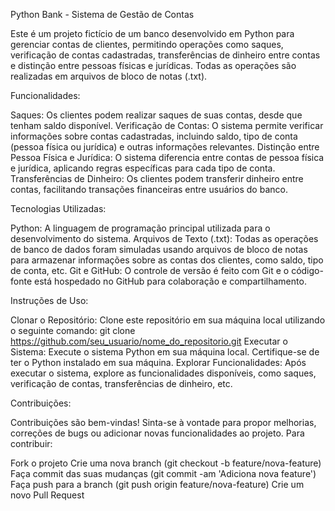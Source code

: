 Python Bank - Sistema de Gestão de Contas

Este é um projeto fictício de um banco desenvolvido em Python para gerenciar contas de clientes, permitindo operações como saques, verificação de contas cadastradas, transferências de dinheiro entre contas e distinção entre pessoas físicas e jurídicas. Todas as operações são realizadas em arquivos de bloco de notas (.txt).

Funcionalidades:

Saques: Os clientes podem realizar saques de suas contas, desde que tenham saldo disponível.
Verificação de Contas: O sistema permite verificar informações sobre contas cadastradas, incluindo saldo, tipo de conta (pessoa física ou jurídica) e outras informações relevantes.
Distinção entre Pessoa Física e Jurídica: O sistema diferencia entre contas de pessoa física e jurídica, aplicando regras específicas para cada tipo de conta.
Transferências de Dinheiro: Os clientes podem transferir dinheiro entre contas, facilitando transações financeiras entre usuários do banco.

Tecnologias Utilizadas:

Python: A linguagem de programação principal utilizada para o desenvolvimento do sistema.
Arquivos de Texto (.txt): Todas as operações de banco de dados foram simuladas usando arquivos de bloco de notas para armazenar informações sobre as contas dos clientes, como saldo, tipo de conta, etc.
Git e GitHub: O controle de versão é feito com Git e o código-fonte está hospedado no GitHub para colaboração e compartilhamento.

Instruções de Uso:

Clonar o Repositório: Clone este repositório em sua máquina local utilizando o seguinte comando: git clone https://github.com/seu_usuario/nome_do_repositorio.git
Executar o Sistema: Execute o sistema Python em sua máquina local. Certifique-se de ter o Python instalado em sua máquina.
Explorar Funcionalidades: Após executar o sistema, explore as funcionalidades disponíveis, como saques, verificação de contas, transferências de dinheiro, etc.

Contribuições:

Contribuições são bem-vindas! Sinta-se à vontade para propor melhorias, correções de bugs ou adicionar novas funcionalidades ao projeto. Para contribuir:

Fork o projeto
Crie uma nova branch (git checkout -b feature/nova-feature)
Faça commit das suas mudanças (git commit -am 'Adiciona nova feature')
Faça push para a branch (git push origin feature/nova-feature)
Crie um novo Pull Request
